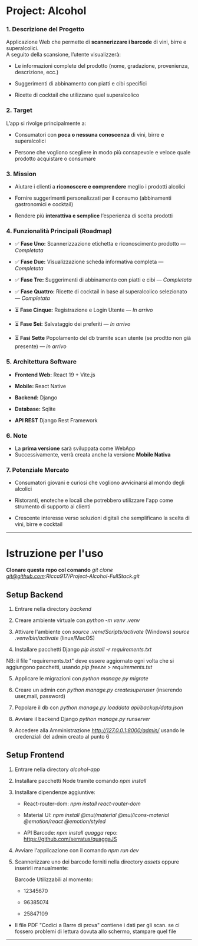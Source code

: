 # **Project: Alcohol**

### 1. Descrizione del Progetto

Applicazione Web  che permette di **scannerizzare i barcode**
di vini, birre e superalcolici.  
A seguito della scansione, l’utente visualizzerà:

- Le informazioni complete del prodotto (nome, gradazione, provenienza, descrizione, ecc.)  

- Suggerimenti di abbinamento con piatti e cibi specifici  

- Ricette di cocktail che utilizzano quel superalcolico 

### 2. Target

L’app si rivolge principalmente a:  

- Consumatori con **poca o nessuna conoscenza** di vini, birre e superalcolici  

- Persone che vogliono scegliere in modo più consapevole e veloce quale prodotto acquistare o consumare  

### 3. Mission

- Aiutare i clienti a **riconoscere e comprendere** meglio i prodotti alcolici  

- Fornire suggerimenti personalizzati per il consumo (abbinamenti gastronomici e cocktail)  

- Rendere più **interattiva e semplice** l’esperienza di scelta prodotti  

### 4. Funzionalità Principali (Roadmap)

- ✅ **Fase Uno:** Scannerizzazione etichetta e riconoscimento prodotto — *Completata*  

- ✅ **Fase Due:** Visualizzazione scheda informativa completa — *Completata*  

- ✅ **Fase Tre:** Suggerimenti di abbinamento con piatti e cibi — *Completata*  

- ✅ **Fase Quattro:** Ricette di cocktail in base al superalcolico selezionato — *Completata*  

- ⏳ **Fase Cinque:** Registrazione e Login Utente — *In arrivo*

- ⏳ **Fase Sei:** Salvataggio dei preferiti — *In arrivo*  

- ⏳ **Fasi Sette** Popolamento del db tramite scan utente (se prodtto non già presente) — *in arrivo*

### 5. Architettura Software

- **Frontend Web:** React 19 + Vite.js  

- **Mobile:** React Native  

- **Backend:** Django 

- **Database:** Sqlite  

- **API REST** Django Rest Framework  

### 6. Note

- La **prima versione** sarà sviluppata come WebApp  
- Successivamente, verrà creata anche la versione **Mobile Nativa**

### 7. Potenziale Mercato

- Consumatori giovani e curiosi che vogliono avvicinarsi al mondo degli alcolici

- Ristoranti, enoteche e locali che potrebbero utilizzare l'app come strumento di supporto ai clienti

- Crescente interesse verso soluzioni digitali che semplificano la scelta di vini, birre e cocktail

---

# Istruzione per l'uso

**Clonare questa repo col comando** *git clone git@github.com:Ricca917/Project-Alcohol-FullStack.git*

## Setup Backend

1. Entrare nella directory *backend*

2. Creare ambiente virtuale con *python -m venv .venv*

3. Attivare l'ambiente con *source .venv/Scripts/activate* (Windows)
    *source .venv/bin/activate* (linux/MacOS)

4. Installare pacchetti Django *pip install -r requirements.txt*

 NB: il file "requirements.txt" deve essere aggiornato ogni volta che si 
    aggiungono pacchetti, usando *pip freeze > requirements.txt*

5. Applicare le migrazioni con *python manage.py migrate*

6. Creare un admin con *python manage.py createsuperuser* (inserendo user,mail, password)

7. Popolare il db con *python manage.py loaddata api/backup/data.json*

8. Avviare il backend Django *python manage.py runserver*

9. Accedere alla Amministrazione *http://127.0.0.1:8000/admin/* usando le credenziali del admin creato al punto 6

## Setup Frontend

1. Entrare nella directory *alcohol-app*

2. Installare pacchetti Node tramite comando *npm install*

3. Installare dipendenze aggiuntive: 

    - React-router-dom: *npm install react-router-dom*
    
    - Material UI: *npm install @mui/material @mui/icons-material @emotion/react @emotion/styled* 
    
    - API Barcode: *npm install quagga* repo: https://github.com/serratus/quaggaJS

4. Avviare l'applicazione con il comando *npm run dev*

5. Scannerizzare uno dei barcode forniti nella directory *assets* oppure inserirli manualmente:

    Barcode Utilizzabili al momento:
    
    - 12345670 
    
    - 96385074
    
    - 25847109

- Il file PDF "Codici a Barre di prova" contiene i dati per gli scan.
se ci fossero problemi di lettura dovuta allo schermo, stampare quel file

---

